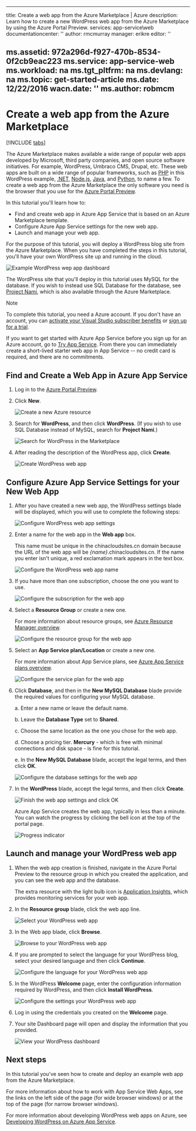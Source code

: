 <!-- not suitable for Mooncake -->

---
title: Create a web app from the Azure Marketplace | Azure
description: Learn how to create a new WordPress web app from the Azure Marketplace by using the Azure Portal Preview.
services: app-service\web
documentationcenter: ''
author: rmcmurray
manager: erikre
editor: ''

ms.assetid: 972a296d-f927-470b-8534-0f2cb9eac223
ms.service: app-service-web
ms.workload: na
ms.tgt_pltfrm: na
ms.devlang: na
ms.topic: get-started-article
ms.date: 12/22/2016
wacn.date: ''
ms.author: robmcm
---

# Create a web app from the Azure Marketplace
<!-- Note: This article replaces web-sites-php-web-site-gallery.md -->

[!INCLUDE [tabs](../../includes/app-service-web-get-started-nav-tabs.md)]

The Azure Marketplace makes available a wide range of popular web apps developed by Microsoft, third party companies, and open source software initiatives. For example, WordPress, Umbraco CMS, Drupal, etc. These web apps are built on a wide range of popular frameworks, such as [PHP] in this WordPress example, [.NET], [Node.js], [Java], and [Python], to name a few. To create a web app from the Azure Marketplace the only software you need is the browser that you use for the [Azure Portal Preview].

In this tutorial you'll learn how to:

* Find and create web app in Azure App Service that is based on an Azure Marketplace template.
* Configure Azure App Service settings for the new web app.
* Launch and manage your web app.

For the purpose of this tutorial, you will deploy a WordPress blog site from the Azure Marketplace. When you have completed the steps in this tutorial, you'll have your own WordPress site up and running in the cloud.

![Example WordPress wep app dashboard][WordPressDashboard1]

The WordPress site that you'll deploy in this tutorial uses MySQL for the database. If you wish to instead use SQL Database for the database, see [Project Nami], which is also available through the Azure Marketplace.

> [!NOTE]
> To complete this tutorial, you need a Azure account. If you don't have an account, you can [activate your Visual Studio subscriber benefits][activate] or [sign up for a trial][trial].
> 
> If you want to get started with Azure App Service before you sign up for an Azure account, go to [Try App Service]. From there you can immediately create a short-lived starter web app in App Service -- no credit card is required, and there are no commitments.
> 
> 

## Find and Create a Web App in Azure App Service
1. Log in to the [Azure Portal Preview].
2. Click **New**.

    ![Create a new Azure resource][MarketplaceStart]
3. Search for **WordPress**, and then click **WordPress**. (If you wish to use SQL Database instead of MySQL, search for **Project Nami**.)

    ![Search for WordPress in the Marketplace][MarketplaceSearch]
4. After reading the description of the WordPress app, click **Create**.

    ![Create WordPress web app][MarketplaceCreate]

## Configure Azure App Service Settings for your New Web App
1. After you have created a new web app, the WordPress settings blade will be displayed, which you will use to complete the following steps:

    ![Configure WordPress web app settings][ConfigStart]
2. Enter a name for the web app in the **Web app** box.

    This name must be unique in the chinacloudsites.cn domain because the URL of the web app will be *{name}*.chinacloudsites.cn. If the name you enter isn't unique, a red exclamation mark appears in the text box.

    ![Configure the WordPress web app name][ConfigAppName]
3. If you have more than one subscription, choose the one you want to use.

    ![Configure the subscription for the web app][ConfigSubscription]
4. Select a **Resource Group** or create a new one.

    For more information about resource groups, see [Azure Resource Manager overview][ResourceGroups].

    ![Configure the resource group for the web app][ConfigResourceGroup]
5. Select an **App Service plan/Location** or create a new one.

    For more information about App Service plans, see [Azure App Service plans overview][AzureAppServicePlans].

    ![Configure the service plan for the web app][ConfigServicePlan]
6. Click **Database**, and then in the **New MySQL Database** blade provide the required values for configuring your MySQL database.

    a. Enter a new name or leave the default name.

    b. Leave the **Database Type** set to **Shared**.

    c. Choose the same location as the one you chose for the web app.

    d. Choose a pricing tier. **Mercury** - which is free with minimal connections and disk space - is fine for this tutorial.

    e. In the **New MySQL Database** blade, accept the legal terms, and then click **OK**.

    ![Configure the database settings for the web app][ConfigDatabase]
7. In the **WordPress** blade, accept the legal terms, and then click **Create**.

    ![Finish the web app settings and click OK][ConfigFinished]

    Azure App Service creates the web app, typically in less than a minute. You can watch the progress by clicking the bell icon at the top of the portal page.

    ![Progress indicator][ConfigProgress]

## Launch and manage your WordPress web app
1. When the web app creation is finished, navigate in the Azure Portal Preview to the resource group in which you created the application, and you can see the web app and the database.

    The extra resource with the light bulb icon is [Application Insights][ApplicationInsights], which provides monitoring services for your web app.
2. In the **Resource group** blade, click the web app line.

    ![Select your WordPress web app][WordPressSelect]
3. In the Web app blade, click **Browse**.

    ![Browse to your WordPress web app][WordPressBrowse]
4. If you are prompted to select the language for your WordPress blog, select your desired language and then click **Continue**.

    ![Configure the language for your WordPress web app][WordPressLanguage]
5. In the WordPress **Welcome** page, enter the configuration information required by WordPress, and then click **Install WordPress**.

    ![Configure the settings your WordPress web app][WordPressConfigure]
6. Log in using the credentials you created on the **Welcome** page.  
7. Your site Dashboard page will open and display the information that you provided.    

    ![View your WordPress dashboard][WordPressDashboard2]

## Next steps
In this tutorial you've seen how to create and deploy an example web app from the Azure Marketplace.

For more information about how to work with App Service Web Apps, see the links on the left side of the page (for wide browser windows) or at the top of the page (for narrow browser windows).

For more information about developing WordPress web apps on Azure, see [Developing WordPress on Azure App Service][WordPressOnAzure].

<!-- URL List -->

[PHP]: /develop/php/
[.NET]: /develop/net/
[Node.js]: /develop/nodejs/
[Java]: /develop/java/
[Python]: /develop/python/
[activate]: https://azure.microsoft.com/pricing/member-offers/msdn-benefits-details/
[trial]: https://www.azure.cn/pricing/1rmb-trial/
[Try App Service]: https://azure.microsoft.com/try/app-service/
[ResourceGroups]: ../azure-resource-manager/resource-group-overview.md
[AzureAppServicePlans]: ../app-service/azure-web-sites-web-hosting-plans-in-depth-overview.md
[ApplicationInsights]: https://azure.microsoft.com/services/application-insights/
[Azure Portal Preview]: https://portal.azure.cn/
[Project Nami]: http://projectnami.org/
[WordPressOnAzure]: ./develop-wordpress-on-app-service-web-apps.md

<!-- IMG List -->

[MarketplaceStart]: ./media/app-service-web-create-web-app-from-marketplace/marketplacestart.png
[MarketplaceSearch]: ./media/app-service-web-create-web-app-from-marketplace/marketplacesearch.png
[MarketplaceCreate]: ./media/app-service-web-create-web-app-from-marketplace/marketplacecreate.png
[ConfigStart]: ./media/app-service-web-create-web-app-from-marketplace/configstart.png
[ConfigAppName]: ./media/app-service-web-create-web-app-from-marketplace/configappname.png
[ConfigSubscription]: ./media/app-service-web-create-web-app-from-marketplace/configsubscription.png
[ConfigResourceGroup]: ./media/app-service-web-create-web-app-from-marketplace/configresourcegroup.png
[ConfigServicePlan]: ./media/app-service-web-create-web-app-from-marketplace/configserviceplan.png
[ConfigDatabase]: ./media/app-service-web-create-web-app-from-marketplace/configdatabase.png
[ConfigFinished]: ./media/app-service-web-create-web-app-from-marketplace/configfinished.png
[ConfigProgress]: ./media/app-service-web-create-web-app-from-marketplace/configprogress.png
[WordPressSelect]: ./media/app-service-web-create-web-app-from-marketplace/wpselect.png
[WordPressBrowse]: ./media/app-service-web-create-web-app-from-marketplace/wpbrowse.png
[WordPressLanguage]: ./media/app-service-web-create-web-app-from-marketplace/wplanguage.png
[WordPressDashboard1]: ./media/app-service-web-create-web-app-from-marketplace/wpdashboard1.png
[WordPressDashboard2]: ./media/app-service-web-create-web-app-from-marketplace/wpdashboard2.png
[WordPressConfigure]: ./media/app-service-web-create-web-app-from-marketplace/wpconfigure.png